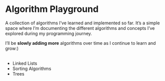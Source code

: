 # Algorithm Playground

A collection of algorithms I’ve learned and implemented so far. It’s a simple space where I’m documenting the different algorithms and concepts I’ve explored during my programming journey.

I’ll be **slowly adding more** algorithms over time as I continue to learn and grow:)  
<br>
- Linked Lists
- Sorting Algorithms
- Trees




